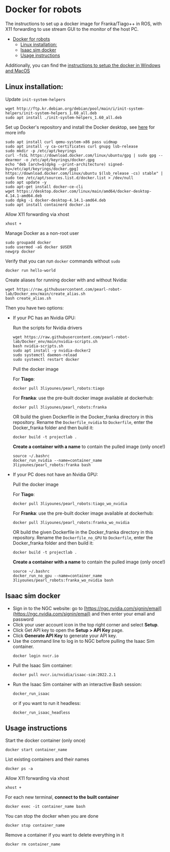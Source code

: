# Docker for robots

The instructions to set up a docker image for Franka/Tiago++ in ROS, with X11 forwarding to use stream GUI to the monitor of the host PC.

- [Docker for robots](#docker-for-robots)
  - [Linux installation:](#linux-installation)
  - [Isaac sim docker](#isaac-sim-docker)
  - [Usage instructions](#usage-instructions)

Additionally, you can find the [instructions to setup the docker in Windows and MacOS](https://github.com/pearl-robot-lab/Docker_env/blob/main/Windows_Mac.md)

## Linux installation:
Update `init-system-helpers`
```
wget http://ftp.kr.debian.org/debian/pool/main/i/init-system-helpers/init-system-helpers_1.60_all.deb
sudo apt install ./init-system-helpers_1.60_all.deb
```
Set up Docker's repository and install the Docker desktop, see [here](https://docs.docker.com/desktop/install/linux/ubuntu/) for more info 
```
sudo apt install curl qemu-system-x86 pass uidmap
sudo apt install -y ca-certificates curl gnupg lsb-release
sudo mkdir -p /etc/apt/keyrings
curl -fsSL https://download.docker.com/linux/ubuntu/gpg | sudo gpg --dearmor -o /etc/apt/keyrings/docker.gpg
echo "deb [arch=$(dpkg --print-architecture) signed-by=/etc/apt/keyrings/docker.gpg] https://download.docker.com/linux/ubuntu $(lsb_release -cs) stable" | sudo tee /etc/apt/sources.list.d/docker.list > /dev/null
sudo apt update -y
sudo apt-get install docker-ce-cli
wget https://desktop.docker.com/linux/main/amd64/docker-desktop-4.14.1-amd64.deb
sudo dpkg -i docker-desktop-4.14.1-amd64.deb
sudo apt install containerd docker.io
```
Allow X11 forwarding via xhost
```
xhost +
```
Manage Docker as a non-root user
```
sudo groupadd docker
sudo usermod -aG docker $USER
newgrp docker
```
Verify that you can run `docker` commands without `sudo`
```
docker run hello-world
```

Create aliases for running docker with and without Nvidia:
```
wget https://raw.githubusercontent.com/pearl-robot-lab/Docker_env/main/create_alias.sh
bash create_alias.sh
```

Then you have two options:

* If your PC has an Nvidia GPU:

    Run the scripts for Nvidia drivers
    ```
    wget https://raw.githubusercontent.com/pearl-robot-lab/Docker_env/main/nvidia-scripts.sh
    bash nvidia-scripts.sh
    sudo apt install -y nvidia-docker2
    sudo systemctl daemon-reload
    sudo systemctl restart docker
    ```
    Pull the docker image

    For **Tiago**:
    ```
    docker pull 3liyounes/pearl_robots:tiago
    ```
    For **Franka**:
    use the pre-built docker image available at dockerhub:
    ```
    docker pull 3liyounes/pearl_robots:franka
    ```
    OR build the given Dockerfile in the Docker_franka directory in this repository. Rename the `Dockerfile_nvidia` to `Dockerfile`, enter the Docker_franka folder and then build it:
    ```
    docker build -t projectlab .
    ```
    **Create a container with a name** to contain the pulled image (only once!)
    ```
    source ~/.bashrc
    docker_run_nvidia --name=container_name 3liyounes/pearl_robots:franka bash
    ```

* If your PC does not have an Nvidia GPU:

    Pull the docker image
  
    For **Tiago**:
    ```
    docker pull 3liyounes/pearl_robots:tiago_wo_nvidia
    ```
    For **Franka**:
    use the pre-built docker image available at dockerhub:
    ```
    docker pull 3liyounes/pearl_robots:franka_wo_nvidia
    ```
    OR build the given Dockerfile in the Docker_franka directory in this repository. Rename the `Dockerfile_no_GPU` to `Dockerfile`, enter the Docker_franka folder and then build it:
    ```
    docker build -t projectlab .
    ```
    **Create a container with a name** to contain the pulled image (only once!)
    ```
    source ~/.bashrc
    docker_run_no_gpu --name=container_name 3liyounes/pearl_robots:franka_wo_nvidia bash
    ```

## Isaac sim docker
* Sign in to the NGC website:
go to [https://ngc.nvidia.com/signin/email](https://ngc.nvidia.com/signin/email) and then enter your email and password
* Click your user account icon in the top right corner and select **Setup**.
* Click Get API key to open the **Setup > API Key** page.
* Click **Generate API Key** to generate your API key.
* Use the command line to log in to NGC before pulling the Isaac Sim container.
    ```
    docker login nvcr.io
    ```
* Pull the Isaac Sim container:
    ```
    docker pull nvcr.io/nvidia/isaac-sim:2022.2.1
    ```
* Run the Isaac Sim container with an interactive Bash session:
    ```
    docker_run_isaac
    ```
    or if you want to run it headless:
    ```
    docker_run_isaac_headless
    ```
## Usage instructions

Start the docker container (only once)
```
docker start container_name
```
List existing containers and their names
```
docker ps -a 
```
Allow X11 forwarding via xhost
```
xhost +
```
For each new terminal, **connect to the built container**
```
docker exec -it container_name bash
```
You can stop the docker when you are done
```
docker stop container_name 
```
Remove a container if you want to delete everything in it
```
docker rm container_name
```
